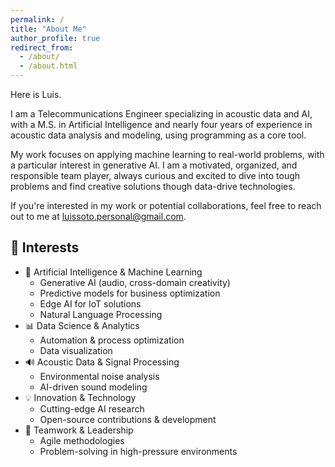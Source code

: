 ```yaml
---
permalink: /
title: "About Me"
author_profile: true
redirect_from: 
  - /about/
  - /about.html
---
```


Here is Luis.

I am a Telecommunications Engineer specializing in acoustic data and AI, with a M.S. in Artificial Intelligence and nearly four years of experience in acoustic data analysis and modeling, using programming as a core tool.

My work focuses on applying machine learning to real-world problems, with a particular interest in generative AI. I am a motivated, organized, and responsible team player, always curious and excited to dive into tough problems and find creative solutions though data-drive technologies.

If you're interested in my work or potential collaborations, feel free to reach out to me at [luissoto.personal@gmail.com](mailto:luissoto.personal@gmail.com).

## 🎯 Interests

* 🤖 Artificial Intelligence & Machine Learning  
  * Generative AI (audio, cross-domain creativity)
  * Predictive models for business optimization
  * Edge AI for IoT solutions
  * Natural Language Processing
* 📊 Data Science & Analytics 
  * Automation & process optimization  
  * Data visualization   
* 🔊 Acoustic Data & Signal Processing  
  * Environmental noise analysis  
  * AI-driven sound modeling  
* 💡 Innovation & Technology  
  * Cutting-edge AI research  
  * Open-source contributions & development  
* 🤝 Teamwork & Leadership  
  * Agile methodologies  
  * Problem-solving in high-pressure environments  


